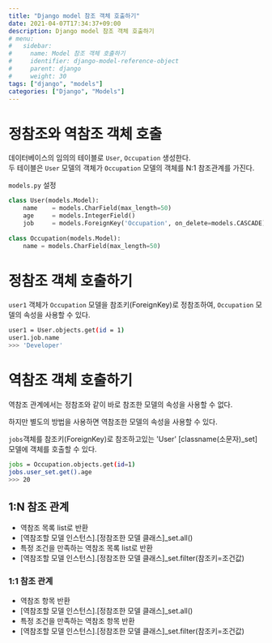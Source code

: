 ```yaml
---
title: "Django model 참조 객체 호출하기"
date: 2021-04-07T17:34:37+09:00
description: Django model 참조 객체 호출하기
# menu:
#   sidebar:
#     name: Model 참조 객체 호출하기
#     identifier: django-model-reference-object
#     parent: django
#     weight: 30
tags: ["django", "models"]
categories: ["Django", "Models"]
---
```




# 정참조와 역참조 객체 호출

데이터베이스의 임의의 테이블로 `User`, `Occupation` 생성한다.  
두 테이블은 `User` 모델의 객체가  `Occupation` 모델의 객체를 N:1 참조관계를 가진다.

`models.py` 설정

```python
class User(models.Model):
    name	= models.CharField(max_length=50)
	age		= models.IntegerField()
    job		= models.ForeignKey('Occupation', on_delete=models.CASCADE)
    	
class Occupation(models.Model):
    name = models.CharField(max_length=50)
```

# 정참조 객체 호출하기

`user1` 객체가 `Occupation` 모델을 참조키(ForeignKey)로 정참조하여, `Occupation` 모델의 속성을 사용할 수 있다.

```bash
user1 = User.objects.get(id = 1)
user1.job.name
>>> 'Developer'
```

# 역참조 객체 호출하기

역참조 관계에서는 정참조와 같이 바로 참조한 모델의 속성을 사용할 수 없다.

하지만 별도의 방법을 사용하면 역참조한 모델의 속성을 사용할 수 있다.

`jobs`객체를 참조키(ForeignKey)로 참조하고있는 'User' [classname(소문자)_set] 모델에 객체를 호출할 수 있다.  


```bash
jobs = Occupation.objects.get(id=1)
jobs.user_set.get().age
>>> 20
```

## 1:N 참조 관계
- 역참조 목록 list로 반환
- [역참조할 모델 인스턴스].[정참조한 모델 클래스]_set.all()
- 특정 조건을 만족하는 역참조 목록 list로 반환
- [역참조할 모델 인스턴스].[정참조한 모델 클래스]_set.filter(참조키=조건값)

### 1:1 참조 관계
- 역참조 항목 반환
- [역참조할 모델 인스턴스].[정참조한 모델 클래스]_set.all()
- 특정 조건을 만족하는 역참조 항목 반환
- [역참조할 모델 인스턴스].[정참조한 모델 클래스]_set.filter(참조키=조건값)